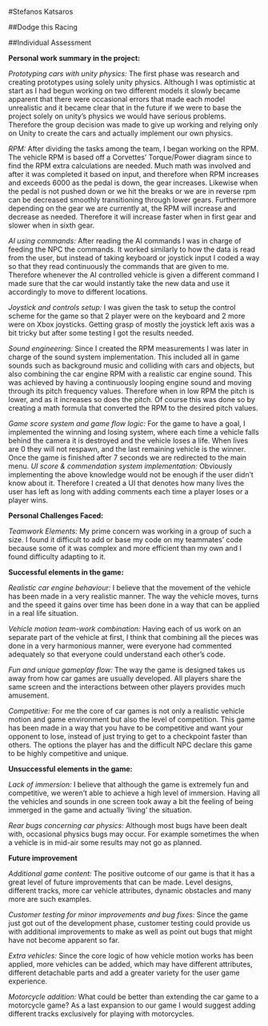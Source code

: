 ﻿#Stefanos Katsaros

##Dodge this Racing

##Individual Assessment


**Personal work summary in the project:**

*Prototyping cars with unity physics:* The first phase was research and creating prototypes using solely unity physics. Although I was optimistic at start as I had begun working on two different models it slowly became apparent that there were occasional errors that made each model unrealistic and it became clear that in the future if we were to base the project solely on unity’s physics we would have serious problems. Therefore the group decision was made to give up working and relying only on Unity to create the cars and actually implement our own physics.

*RPM:* After dividing the tasks among the team, I began working on the RPM. The vehicle RPM is based off a Corvettes’ Torque/Power diagram since to find the RPM extra calculations are needed. Much math was involved and after it was completed it based on input, and therefore when RPM increases and exceeds 6000 as the pedal is down, the gear increases. Likewise when the pedal is not pushed down or we hit the breaks or we are in reverse rpm can be decreased smoothly transitioning through lower gears. Furthermore depending on the gear we are currently at, the RPM will increase and decrease as needed. Therefore it will increase faster when in first gear and slower when in sixth gear.

*AI using commands:* After reading the AI commands I was in charge of feeding the NPC the commands. It worked similarly to how the data is read from the user, but instead of taking keyboard or joystick input I coded a way so that they read continuously the commands that are given to me. Therefore whenever the AI controlled vehicle is given a different command I made sure that the car would instantly take the new data and use it accordingly to move to different locations. 

*Joystick and controls setup:* I was given the task to setup the control scheme for the game so that 2 player were on the keyboard and 2 more were on Xbox joysticks. Getting grasp of mostly the joystick left axis was a bit tricky but after some testing I got the results needed.

*Sound engineering:* Since I created the RPM measurements I was later in charge of the sound system implementation. This included all in game sounds such as background music and colliding with cars and objects, but also combining the car engine RPM with a realistic car engine sound. This was achieved by having a continuously looping engine sound and moving through its pitch frequency values. Therefore when in low RPM the pitch is lower, and as it increases so does the pitch. Of course this was done so by creating a math formula that converted the RPM to the desired pitch values.

*Game score system and game flow logic:* For the game to have a goal, I implemented the winning and losing system, where each time a vehicle falls behind the camera it is destroyed and the vehicle loses a life. When lives are 0 they will not respawn, and the last remaining vehicle is the winner. Once the game is finished after 7 seconds we are redirected to the main menu.
*UI score & commendation system implementation:* Obviously implementing the above knowledge would not be enough if the user didn’t know about it. Therefore I created a UI that denotes how many lives the user has left as long with adding comments each time a player loses or a player wins.

**Personal Challenges Faced:**

*Teamwork Elements:* My prime concern was working in a group of such a size. I found it difficult to add or base my code on my teammates’ code because some of it was complex and more efficient than my own and I found difficulty adapting to it.

**Successful elements in the game:**

*Realistic car engine behaviour:* I believe that the movement of the vehicle has been made in a very realistic manner. The way the vehicle moves, turns and the speed it gains over time has been done in a way that can be applied in a real life situation.

*Vehicle motion team-work combination:* Having each of us work on an separate part of the vehicle at first, I think that combining all the pieces was done in a very harmonious manner, were everyone had commented adequately so that everyone could understand each other’s code.

*Fun and unique gameplay flow:* The way the game is designed takes us away from how car games are usually developed. All players share the same screen and the interactions between other players provides much amusement.

*Competitive:* For me the core of car games is not only a realistic vehicle motion and game environment but also the level of competition. This game has been made in a way that you have to be competitive and want your opponent to lose, instead of just trying to get to a checkpoint faster than others. The options the player has and the difficult NPC declare this game to be highly competitive and unique.

**Unsuccessful elements in the game:**

*Lack of immersion:* I believe that although the game is extremely fun and competitive, we weren’t able to achieve a high level of immersion. Having all the vehicles and sounds in one screen took away a bit the feeling of being immerged in the game and actually ‘living’ the situation.

*Rear bugs concerning car physics:* Although most bugs have been dealt with, occasional physics bugs may occur. For example sometimes the when a vehicle is in mid-air some results may not go as planned.

**Future improvement**

*Additional game content:* The positive outcome of our game is that it has a great level of future improvements that can be made. Level designs, different tracks, more car vehicle attributes, dynamic obstacles and many more are such examples.

*Customer testing for minor improvements and bug fixes:* Since the game just got out of the development phase, customer testing could provide us with additional improvements to make as well as point out bugs that might have not become apparent so far.

*Extra vehicles:* Since the core logic of how vehicle motion works has been applied, more vehicles can be added, which may have different attributes, different detachable parts and add a greater variety for the user game experience.

*Motorcycle addition:* What could be better than extending the car game to a motorcycle game? As a last expansion to our game I would suggest adding different tracks exclusively for playing with motorcycles.

